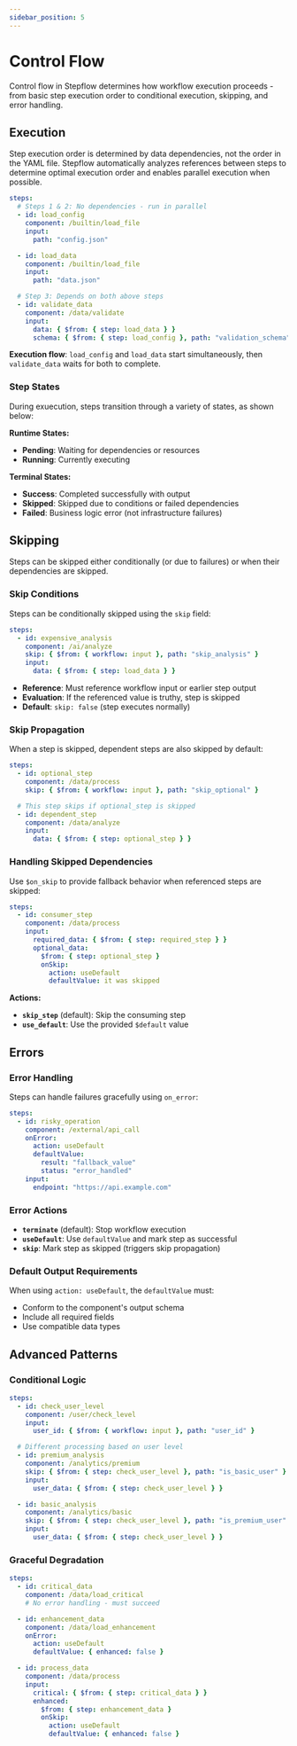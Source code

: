 ```yaml
---
sidebar_position: 5
---
```


# Control Flow

Control flow in Stepflow determines how workflow execution proceeds - from basic step execution order to conditional execution, skipping, and error handling.

## Execution

Step execution order is determined by data dependencies, not the order in the YAML file. Stepflow automatically analyzes references between steps to determine optimal execution order and enables parallel execution when possible.

```yaml
steps:
  # Steps 1 & 2: No dependencies - run in parallel
  - id: load_config
    component: /builtin/load_file
    input:
      path: "config.json"

  - id: load_data
    component: /builtin/load_file
    input:
      path: "data.json"

  # Step 3: Depends on both above steps
  - id: validate_data
    component: /data/validate
    input:
      data: { $from: { step: load_data } }
      schema: { $from: { step: load_config }, path: "validation_schema" }
```

**Execution flow**: `load_config` and `load_data` start simultaneously, then `validate_data` waits for both to complete.

### Step States

During exuecution, steps transition through a variety of states, as shown below:

**Runtime States:**
- **Pending**: Waiting for dependencies or resources
- **Running**: Currently executing

**Terminal States:**
- **Success**: Completed successfully with output
- **Skipped**: Skipped due to conditions or failed dependencies
- **Failed**: Business logic error (not infrastructure failures)

## Skipping

Steps can be skipped either conditionally (or due to failures) or when their dependencies are skipped.

### Skip Conditions

Steps can be conditionally skipped using the `skip` field:

```yaml
steps:
  - id: expensive_analysis
    component: /ai/analyze
    skip: { $from: { workflow: input }, path: "skip_analysis" }
    input:
      data: { $from: { step: load_data } }
```

- **Reference**: Must reference workflow input or earlier step output
- **Evaluation**: If the referenced value is truthy, step is skipped
- **Default**: `skip: false` (step executes normally)

### Skip Propagation

When a step is skipped, dependent steps are also skipped by default:

```yaml
steps:
  - id: optional_step
    component: /data/process
    skip: { $from: { workflow: input }, path: "skip_optional" }

  # This step skips if optional_step is skipped
  - id: dependent_step
    component: /data/analyze
    input:
      data: { $from: { step: optional_step } }
```

### Handling Skipped Dependencies

Use `$on_skip` to provide fallback behavior when referenced steps are skipped:

```yaml
steps:
  - id: consumer_step
    component: /data/process
    input:
      required_data: { $from: { step: required_step } }
      optional_data:
        $from: { step: optional_step }
        onSkip:
          action: useDefault
          defaultValue: it was skipped
```

**Actions:**
- **`skip_step`** (default): Skip the consuming step
- **`use_default`**: Use the provided `$default` value

## Errors

### Error Handling

Steps can handle failures gracefully using `on_error`:

```yaml
steps:
  - id: risky_operation
    component: /external/api_call
    onError:
      action: useDefault
      defaultValue:
        result: "fallback_value"
        status: "error_handled"
    input:
      endpoint: "https://api.example.com"
```

### Error Actions

- **`terminate`** (default): Stop workflow execution
- **`useDefault`**: Use `defaultValue` and mark step as successful
- **`skip`**: Mark step as skipped (triggers skip propagation)

### Default Output Requirements

When using `action: useDefault`, the `defaultValue` must:
- Conform to the component's output schema
- Include all required fields
- Use compatible data types

## Advanced Patterns

### Conditional Logic

```yaml
steps:
  - id: check_user_level
    component: /user/check_level
    input:
      user_id: { $from: { workflow: input }, path: "user_id" }

  # Different processing based on user level
  - id: premium_analysis
    component: /analytics/premium
    skip: { $from: { step: check_user_level }, path: "is_basic_user" }
    input:
      user_data: { $from: { step: check_user_level } }

  - id: basic_analysis
    component: /analytics/basic
    skip: { $from: { step: check_user_level }, path: "is_premium_user" }
    input:
      user_data: { $from: { step: check_user_level } }
```

### Graceful Degradation

```yaml
steps:
  - id: critical_data
    component: /data/load_critical
    # No error handling - must succeed

  - id: enhancement_data
    component: /data/load_enhancement
    onError:
      action: useDefault
      defaultValue: { enhanced: false }

  - id: process_data
    component: /data/process
    input:
      critical: { $from: { step: critical_data } }
      enhanced:
        $from: { step: enhancement_data }
        onSkip:
          action: useDefault
          defaultValue: { enhanced: false }
```